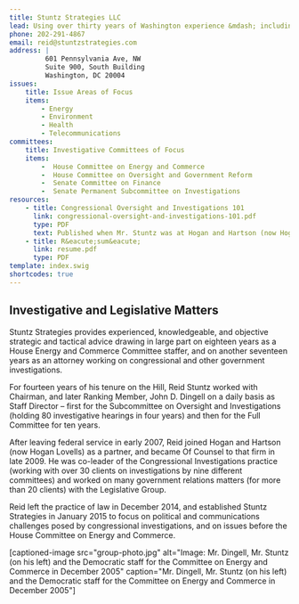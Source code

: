 ```yaml
---
title: Stuntz Strategies LLC
lead: Using over thirty years of Washington experience &mdash; including investigations, legislation, and government relations &mdash; Stuntz Strategies helps get results.
phone: 202-291-4867
email: reid@stuntzstrategies.com
address: |
         601 Pennsylvania Ave, NW
         Suite 900, South Building
         Washington, DC 20004
issues:
    title: Issue Areas of Focus
    items: 
        - Energy
        - Environment
        - Health
        - Telecommunications
committees:
    title: Investigative Committees of Focus
    items:
        -  House Committee on Energy and Commerce
        -  House Committee on Oversight and Government Reform
        -  Senate Committee on Finance
        -  Senate Permanent Subcommittee on Investigations
resources: 
    - title: Congressional Oversight and Investigations 101
      link: congressional-oversight-and-investigations-101.pdf
      type: PDF
      text: Published when Mr. Stuntz was at Hogan and Hartson (now Hogan Lovell); appears in *The Health Lawyer*, Vol. 20, No. 3, February 2008
    - title: R&eacute;sum&eacute;
      link: resume.pdf
      type: PDF
template: index.swig
shortcodes: true
---
```


## Investigative and Legislative Matters

Stuntz Strategies provides experienced, knowledgeable, and objective strategic and tactical advice drawing in large part on eighteen years as a House Energy and Commerce Committee staffer, and on another seventeen years as an attorney working on congressional and other government investigations.

For fourteen years of his tenure on the Hill, Reid Stuntz worked with Chairman, and later Ranking Member, John D. Dingell on a daily basis as Staff Director – first for the Subcommittee on Oversight and Investigations (holding 80 investigative hearings in four years) and then for the Full Committee for ten years.

After leaving federal service in early 2007, Reid joined Hogan and Hartson (now Hogan Lovells) as a partner, and became Of Counsel to that firm in late 2009.  He was co-leader of the Congressional Investigations practice (working with over 30 clients on investigations by nine different committees) and worked on many government relations matters (for more than 20 clients) with the Legislative Group.

Reid left the practice of law in December 2014, and established Stuntz Strategies in January 2015 to focus on political and communications challenges posed by congressional investigations, and on issues before the House Committee on Energy and Commerce.

[captioned-image src="group-photo.jpg" alt="Image: Mr. Dingell, Mr. Stuntz (on his left) and the Democratic staff for the Committee on Energy and Commerce in December 2005" caption="Mr. Dingell, Mr. Stuntz (on his left) and the Democratic staff for the Committee on Energy and Commerce in December 2005"]